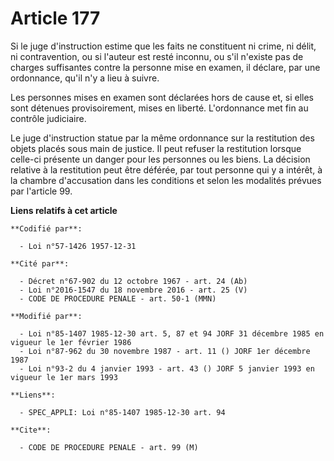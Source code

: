 # Article 177

Si le juge d'instruction estime que les faits ne constituent ni crime, ni délit, ni contravention, ou si l'auteur est resté
inconnu, ou s'il n'existe pas de charges suffisantes contre la personne mise en examen, il déclare, par une ordonnance, qu'il
n'y a lieu à suivre.

Les personnes mises en examen sont déclarées hors de cause et, si elles sont détenues provisoirement, mises en liberté.
L'ordonnance met fin au contrôle judiciaire.

Le juge d'instruction statue par la même ordonnance sur la restitution des objets placés sous main de justice. Il peut
refuser la restitution lorsque celle-ci présente un danger pour les personnes ou les biens. La décision relative à la
restitution peut être déférée, par tout personne qui y a intérêt, à la chambre d'accusation dans les conditions et selon les
modalités prévues par l'article 99.

**Liens relatifs à cet article**

	**Codifié par**:

	  - Loi n°57-1426 1957-12-31

	**Cité par**:

	  - Décret n°67-902 du 12 octobre 1967 - art. 24 (Ab)
	  - Loi n°2016-1547 du 18 novembre 2016 - art. 25 (V)
	  - CODE DE PROCEDURE PENALE - art. 50-1 (MMN)

	**Modifié par**:

	  - Loi n°85-1407 1985-12-30 art. 5, 87 et 94 JORF 31 décembre 1985 en vigueur le 1er février 1986
	  - Loi n°87-962 du 30 novembre 1987 - art. 11 () JORF 1er décembre 1987
	  - Loi n°93-2 du 4 janvier 1993 - art. 43 () JORF 5 janvier 1993 en vigueur le 1er mars 1993

	**Liens**:

	  - SPEC_APPLI: Loi n°85-1407 1985-12-30 art. 94

	**Cite**:

	  - CODE DE PROCEDURE PENALE - art. 99 (M)
